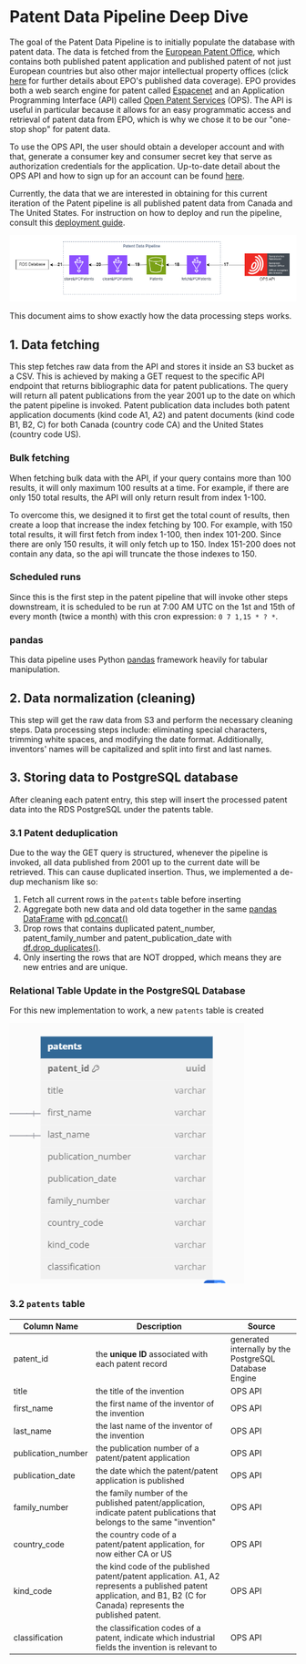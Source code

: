 # Patent Data Pipeline Deep Dive

The goal of the Patent Data Pipeline is to initially populate the database with patent data. The data is fetched from the [European Patent Office](https://www.epo.org/), which contains both published patent application and published patent of not just European countries but also other major intellectual property offices (click [here](https://www.epo.org/searching-for-patents/data/coverage.html) for further details about EPO's published data coverage). EPO provides both a web search engine for patent called [Espacenet](https://worldwide.espacenet.com/patent/) and an Application Programming Interface (API) called [Open Patent Services](https://www.epo.org/searching-for-patents/data/web-services/ops.html) (OPS). The API is useful in particular because it allows for an easy programmatic access and retrieval of patent data from EPO, which is why we chose it to be our "one-stop shop" for patent data.

To use the OPS API, the user should obtain a developer account and with that, generate a consumer key and consumer secret key that serve as authorization credentials for the application. Up-to-date detail about the OPS API and how to sign up for an account can be found [here](https://developers.epo.org/).

Currently, the data that we are interested in obtaining for this current iteration of the Patent pipeline is all published patent data from Canada and The United States. For instruction on how to deploy and run the pipeline, consult this [deployment guide](DeploymentGuide.md).

![Patent Data Pipeline Diagram](../docs/architecture/FacultyCVPatentData.drawio.png)

This document aims to show exactly how the data processing steps works.

## 1. Data fetching

This step fetches raw data from the API and stores it inside an S3 bucket as a CSV. This is achieved by making a GET request to the specific API endpoint that returns bibliographic data for patent publications. The query will return all patent publications from the year 2001 up to the date on which the patent pipeline is invoked. Patent publication data includes both patent application documents (kind code A1, A2) and patent documents (kind code B1, B2, C) for both Canada (country code CA) and the United States (country code US).

### Bulk fetching

When fetching bulk data with the API, if your query contains more than 100 results, it will only maximum 100 results at a time. For example, if there are only 150 total results, the API will only return result from index 1-100.

To overcome this, we designed it to first get the total count of results, then create a loop that increase the index fetching by 100. For example, with 150 total results, it will first fetch from index 1-100, then index 101-200. Since there are only 150 results, it will only fetch up to 150. Index 151-200 does not contain any data, so the api will truncate the those indexes to 150.

### Scheduled runs

Since this is the first step in the patent pipeline that will invoke other steps downstream, it is scheduled to be run at 7:00 AM UTC on the 1st and 15th of every month (twice a month) with this cron expression: `0 7 1,15 * ? *`.

### pandas

This data pipeline uses Python [pandas](https://pandas.pydata.org/docs/) framework heavily for tabular manipulation.

## 2. Data normalization (cleaning)

This step will get the raw data from S3 and perform the necessary cleaning steps. Data processing steps include: eliminating special characters, trimming white spaces, and modifying the date format. Additionally, inventors' names will be capitalized and split into first and last names.

## 3. Storing data to PostgreSQL database
After cleaning each patent entry, this step will insert the processed patent data into the RDS PostgreSQL under the patents table.

### 3.1 Patent deduplication
Due to the way the GET query is structured, whenever the pipeline is invoked, all data published from 2001 up to the current date will be retrieved. This can cause duplicated insertion. Thus, we implemented a de-dup mechanism like so:
1. Fetch all current rows in the `patents` table before inserting
2. Aggregate both new data and old data together in the same [pandas DataFrame](https://pandas.pydata.org/docs/reference/api/pandas.DataFrame.html) with  [pd.concat()](https://pandas.pydata.org/docs/reference/api/pandas.concat.html)
3. Drop rows that contains duplicated patent_number, patent_family_number and patent_publication_date with [df.drop_duplicates()](https://pandas.pydata.org/docs/reference/api/pandas.DataFrame.drop_duplicates.html).
4. Only inserting the rows that are NOT dropped, which means they are new entries and are unique.

### Relational Table Update in the PostgreSQL Database

For this new implementation to work, a new `patents` table is created

![Update Schema](images/patents-table.png)

### 3.2 `patents` table

| Column Name | Description | Source |
| ----------- | ----------- | ------ |
| patent_id | the **unique ID** associated with each patent record | generated internally by the PostgreSQL Database Engine |
| title | the title of the invention | OPS API |
| first_name | the first name of the inventor of the invention | OPS API |
| last_name | the last name of the inventor of the invention | OPS API |
| publication_number | the publication number of a patent/patent application | OPS API |
| publication_date | the date which the patent/patent application is published | OPS API |
| family_number | the family number of the published patent/application, indicate patent publications that belongs to the same "invention" | OPS API |
| country_code | the country code of a patent/patent application, for now either CA or US | OPS API |
| kind_code | the kind code of the published patent/patent application. A1, A2 represents a published patent application, and B1, B2 (C for Canada) represents the published patent. | OPS API |
| classification | the classification codes of a patent, indicate which industrial fields the invention is relevant to | OPS API |

